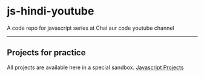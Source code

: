 # js-hindi-youtube
A code repo for javascript series at Chai aur code youtube channel

---

## Projects for practice

All projects are available here in a special sandbox.
[Javascript Projects](https://stackblitz.com/edit/dom-project-chaiaurcode?file=index.html)